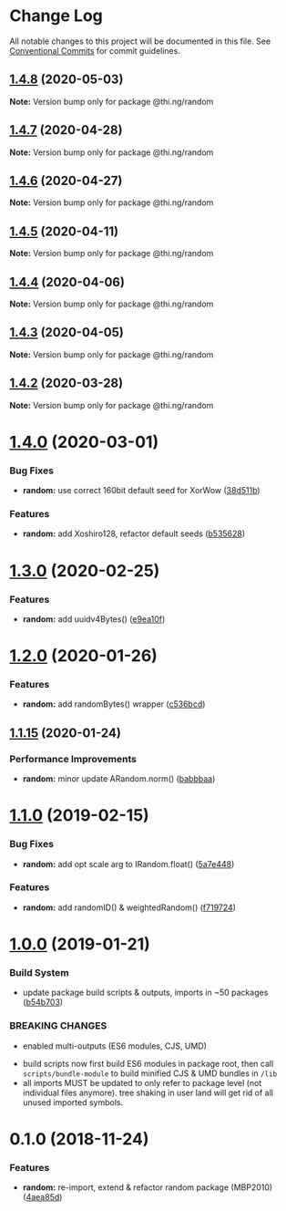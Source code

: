 # Change Log

All notable changes to this project will be documented in this file.
See [Conventional Commits](https://conventionalcommits.org) for commit guidelines.

## [1.4.8](https://github.com/thi-ng/umbrella/compare/@thi.ng/random@1.4.7...@thi.ng/random@1.4.8) (2020-05-03)

**Note:** Version bump only for package @thi.ng/random





## [1.4.7](https://github.com/thi-ng/umbrella/compare/@thi.ng/random@1.4.6...@thi.ng/random@1.4.7) (2020-04-28)

**Note:** Version bump only for package @thi.ng/random





## [1.4.6](https://github.com/thi-ng/umbrella/compare/@thi.ng/random@1.4.5...@thi.ng/random@1.4.6) (2020-04-27)

**Note:** Version bump only for package @thi.ng/random





## [1.4.5](https://github.com/thi-ng/umbrella/compare/@thi.ng/random@1.4.4...@thi.ng/random@1.4.5) (2020-04-11)

**Note:** Version bump only for package @thi.ng/random





## [1.4.4](https://github.com/thi-ng/umbrella/compare/@thi.ng/random@1.4.3...@thi.ng/random@1.4.4) (2020-04-06)

**Note:** Version bump only for package @thi.ng/random





## [1.4.3](https://github.com/thi-ng/umbrella/compare/@thi.ng/random@1.4.2...@thi.ng/random@1.4.3) (2020-04-05)

**Note:** Version bump only for package @thi.ng/random





## [1.4.2](https://github.com/thi-ng/umbrella/compare/@thi.ng/random@1.4.1...@thi.ng/random@1.4.2) (2020-03-28)

**Note:** Version bump only for package @thi.ng/random





# [1.4.0](https://github.com/thi-ng/umbrella/compare/@thi.ng/random@1.3.2...@thi.ng/random@1.4.0) (2020-03-01)


### Bug Fixes

* **random:** use correct 160bit default seed for XorWow ([38d511b](https://github.com/thi-ng/umbrella/commit/38d511bc2e2c0bf00101e0b9db50cdb371445425))


### Features

* **random:** add Xoshiro128, refactor default seeds ([b535628](https://github.com/thi-ng/umbrella/commit/b535628c879b133d121307695a2a138dac70f008))





# [1.3.0](https://github.com/thi-ng/umbrella/compare/@thi.ng/random@1.2.0...@thi.ng/random@1.3.0) (2020-02-25)


### Features

* **random:** add uuidv4Bytes() ([e9ea10f](https://github.com/thi-ng/umbrella/commit/e9ea10f5e6b2415863e1a552207758aa3a47c9cf))





# [1.2.0](https://github.com/thi-ng/umbrella/compare/@thi.ng/random@1.1.15...@thi.ng/random@1.2.0) (2020-01-26)

### Features

* **random:** add randomBytes() wrapper ([c536bcd](https://github.com/thi-ng/umbrella/commit/c536bcd83c766414e349f6b82494ace9888ac2ba))

## [1.1.15](https://github.com/thi-ng/umbrella/compare/@thi.ng/random@1.1.14...@thi.ng/random@1.1.15) (2020-01-24)

### Performance Improvements

* **random:** minor update ARandom.norm() ([babbbaa](https://github.com/thi-ng/umbrella/commit/babbbaa12b5be09415f420e7559fa5c8bb76f802))

# [1.1.0](https://github.com/thi-ng/umbrella/compare/@thi.ng/random@1.0.2...@thi.ng/random@1.1.0) (2019-02-15)

### Bug Fixes

* **random:** add opt scale arg to IRandom.float() ([5a7e448](https://github.com/thi-ng/umbrella/commit/5a7e448))

### Features

* **random:** add randomID() & weightedRandom() ([f719724](https://github.com/thi-ng/umbrella/commit/f719724))

# [1.0.0](https://github.com/thi-ng/umbrella/compare/@thi.ng/random@0.1.1...@thi.ng/random@1.0.0) (2019-01-21)

### Build System

* update package build scripts & outputs, imports in ~50 packages ([b54b703](https://github.com/thi-ng/umbrella/commit/b54b703))

### BREAKING CHANGES

* enabled multi-outputs (ES6 modules, CJS, UMD)

- build scripts now first build ES6 modules in package root, then call
  `scripts/bundle-module` to build minified CJS & UMD bundles in `/lib`
- all imports MUST be updated to only refer to package level
  (not individual files anymore). tree shaking in user land will get rid of
  all unused imported symbols.

# 0.1.0 (2018-11-24)

### Features

* **random:** re-import, extend & refactor random package (MBP2010) ([4aea85d](https://github.com/thi-ng/umbrella/commit/4aea85d))
